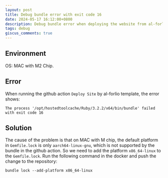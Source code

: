 ```yaml
---
layout: post
title: Debug bundle error with exit code 16
date: 2024-05-17 16:12:00+0800
description: Debug bundle error when deploying the website from al-forlio template.
tags: debug
giscus_comments: true
---
```


## Environment

OS: MAC with M2 Chip.

## Error

When running the github action `Deploy Site` by al-forlio template, the error shows:

```shell
The process '/opt/hostedtoolcache/Ruby/3.2.2/x64/bin/bundle' failed with exit code 16
```

## Solution

The cause of the problem is that on MAC with M chip, the default platform in `Gemfile.lock` is only `aarch64-linux-gnu`, which is not supported by the bundle in the github action. So we need to add the platform `x86_64-linux` to the `Gemfile.lock`. Run the following command in the docker and push the change to the repository:

```shell
bundle lock --add-platform x86_64-linux
```